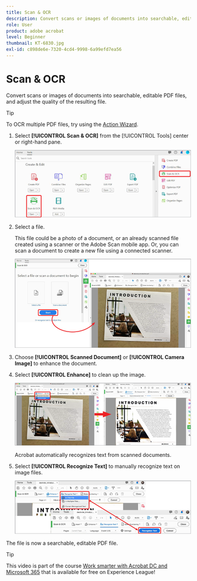 ```yaml
---
title: Scan & OCR
description: Convert scans or images of documents into searchable, editable PDF files, and adjust the quality of the resulting file
role: User
product: adobe acrobat
level: Beginner
thumbnail: KT-6830.jpg
exl-id: c898de6e-7320-4cd4-9998-6a99efd7ea56
---
```

# Scan & OCR

Convert scans or images of documents into searchable, editable PDF files, and adjust the quality of the resulting file.

>[!TIP]
>
>To OCR multiple PDF files, try using the [Action Wizard](../advanced-tasks/action.md).

1. Select **[!UICONTROL Scan & OCR]** from the [!UICONTROL Tools] center or right-hand pane.

    ![Scan Step 1](../assets/Scan_1.png)

1. Select a file. 
    
    This file could be a photo of a document, or an already scanned file created using a scanner or the Adobe Scan mobile app. Or, you can scan a document to create a new file using a connected scanner.

    ![Scan Step 2](../assets/Scan_2.png)

1. Choose **[!UICONTROL Scanned Document]** or **[!UICONTROL Camera Image]** to enhance the document. 

1. Select **[!UICONTROL Enhance]** to clean up the image.

    ![Scan Step 3](../assets/Scan_3.png)

    Acrobat automatically recognizes text from scanned documents. 

1. Select **[!UICONTROL Recognize Text]** to manually recognize text on image files.

    ![Scan Step 4](../assets/Scan_4.png)

The file is now a searchable, editable PDF file.

>[!TIP]
>
>This video is part of the course [Work smarter with Acrobat DC and Microsoft 365](https://experienceleague.adobe.com/?recommended=Acrobat-U-1-2021.microsoft365) that is available for free on Experience League!
